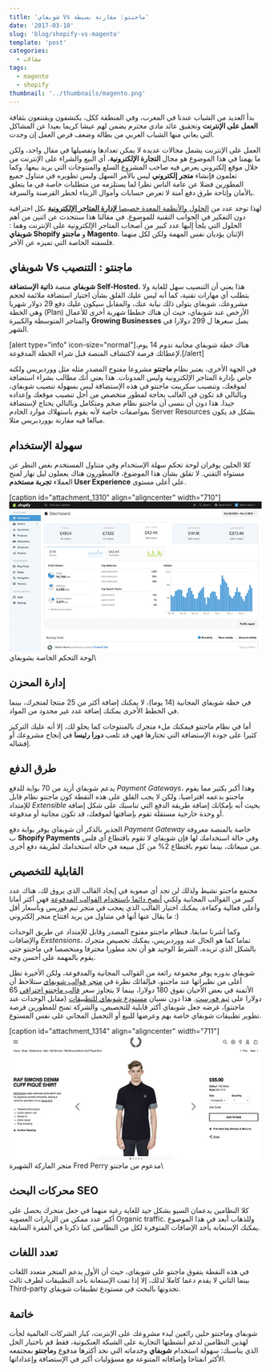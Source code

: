 ```yaml
---
title: 'شوبفاي Vs ماجنتو: مقارنة بسيطة'
date: '2017-03-18'
slug: 'blog/shopify-vs-magento'
template: 'post'
categories:
  - مقالات
tags:
  - magento
  - shopify
thumbnail: '../thumbnails/magento.png'
---
```


بدأ العديد من الشباب عندنا في المغرب، وفي المنطقة ككل، يكتشفون ويقتنعون بثقافة **العمل على الإنترنت** وتحقيق عائد مادي محترم يضمن لهم عيشا كريما بعيدا عن المشاكل التي يعاني منها الشباب العربي من بطالة وضعف فرص العمل إن وجدت.

العمل على الإنترنت يشمل مجالات عديدة لا يمكن تعدادها وتفصيلها في مقال واحد، ولكن ما يهمنا في هذا الموضوع هو مجال **التجارة الإلكترونية**، أي البيع والشراء على الإنترنت من خلال موقع إلكتروني يعرض فيه صاحب المشروع السلع والمنتوجات التي يريد بيعها. وكما تعلمون فإنشاء **متجر إلكتروني** ليس بالأمر السهل وليس تطويره في متناول جميع المطورين فضلا عن عامة الناس نظرا لما يستلزمه من متطلبات خاصة في ما يتعلق بالأمان وإتاحة طرق دفع آمنة لا تعرض حسابات وأموال الزبناء لخطر القرصنة والسرقة.

لهذا توجد عدد من [الحلول والأنظمة المعدة خصيصا **لإدارة المتاجر الإلكترونية**](http://www.tutomena.com/blog/open-source-ecommerce-cms/) بكل احترافية دون التفكير في الجوانب التقنية للموضوع. في مقالنا هذا سنتحدث عن اثنين من أهم الحلول التي يلجأ إليها عدد كبير من أصحاب المتاجر الإلكترونية على الإنترنت وهما : **شوبفاي Shopify** و **ماجنتو Magento**. الإثنان يؤديان نفس المهمة ولكن لكل منهما فلسفته الخاصة التي تميزه عن الآخر.

## شوبفاي Vs ماجنتو : التنصيب

**شوبفاي** منصة **ذاتية الإستضافة Self-Hosted**، هذا يعني أن التنصيب سهل للغاية ولا يتطلب أي مهارات تقنية، كما أنه ليس عليك القلق بشأن اختيار استضافة ملائمة لحجم مشروعك، شوبفاي يتولى ذلك نيابة عنك، والمقابل سيكون عليك دفع 29 دولار شهريا وهي الخطة (Plan) الأرخص عند شوبفاي، حيث أن هناك خططا شهرية أخرى للأعمال والمتاجر المتوسطة والكبيرة **Growing Businesses** يصل سعرها ل 299 دولارا في الشهر.

[alert type="info" icon-size="normal"]هناك خطة شوبفاي مجانية تدوم 14 يوم، لإعطائك فرصة لاكتشاف المنصة قبل شراء الخطة المدفوعة.[/alert]

في الجهة الأخرى، يعتبر نظام **ماجنتو** مشروعا مفتوح المصدر مثله مثل ووردبريس ولكنه خاص بإدارة المتاجر الإلكترونية وليس المدونات. هذا يعني أنك مطالب بشراء استضافة لموقعك، وتنصيب سكريبت ماجنتو في هذه الإستضافة ليس بسهولة تنصيب شوبفاي، وبالتالي قد تكون في الغالب بحاجة لمطور متخصص من أجل تنصيب موقعك وإعداده جيدا. هذا دون أن ننسى أن ماجنتو نظام ضخم ومتكامل وبالتالي يحتاج لإستضافة بمواصفات خاصة لأنه يقوم باستهلاك موارد الخادم Server Resources بشكل قد يكون مبالغا فيه مقارنة بووردبريس مثلا.

## سهولة الإستخدام

كلا الحلين يوفران لوحة تحكم سهلة الإستخدام وفي متناول المستخدم بغض النظر عن مستواه التقني. لا تقلق بشأن هذا الموضوع، فالمطورون هناك يعملون ليل نهار لمنح العملاء **تجربة مستخدم User Experience** على أعلى مستوى.

[caption id="attachment_1310" align="aligncenter" width="710"][![لوحة التحكم الخاصة بشوبفاي](../images/shopify-dashboard.jpg)](../images/shopify-dashboard.jpg) لوحة التحكم الخاصة بشوبفاي\

## إدارة المحزن

في خطة شوبفاي المجانية (14 يوما)، لا يمكنك إضافة أكثر من 25 منتجا لمتجرك، بينما في الخطط الأخرى يمكنك إضافة عدد غير محدود من المواد.

أما في نظام ماجنتو فيمكنك ملء متجرك بالمنتوجات كما يحلو لك، إلا أنه عليك التركيز كثيرا على جودة الإستضافة التي تختارها فهي قد تلعب **دورا رئيسا** في إنجاح مشروعك أو إفشاله.

## طرق الدفع

يدعم شوبفاي أزيد من 70 بوابة للدفع _Payment Gateways_، وهذا أكبر بكثير مما يقوم ماجنتو بدعمه افتراضيا، ولكن لا يجب القلق على هذه النقطة كون ماجنتو نظام قابل للإمتداد _Extensible_ بحيث أنه بإمكانك إضافة طريقة الدفع التي تناسبك على شكل إضافة أو وحدة خارجية مستقلة تقوم بإضافتها لموقعك، قد تكون مجانية أو مدفوعة.

الجذير بالذكر أن شوبفاي يوفر بوابة دفع _Payment Gateway_ خاصة بالمنصة معروفة ب **Shopify Payments** وفي حالة استخدامك لها فإن شوبفاي لا تقوم باقتطاع أي فلس من مبيعاتك، بينما تقوم باقتطاع 2% من كل مبيعة في حالة استخدامك لطريقة دفع أخرى.

## القابلية للتخصيص

مجتمع ماجنتو نشيط ولذلك لن تجد أي صعوبة في إيجاد القالب الذي يروق لك، هناك عدد كبير من القوالب المجانية ولكني [أنصح دائما باستخدام القوالب المدفوعة](http://www.tutomena.com/blog/wordpress-premium-themes/) فهي أكثر أمانا وأعلى فعالية وكفاءة. يمكنك اختيار القالب الذي يعجب في متجر ثيم فوريس وبأسعار أقل ما يقال عنها أنها في متناول من يريد افتتاح متجر إلكتروني :)

وكما أشرنا سابقا، فنظام ماجنتو مفتوح المصدر وقابل للإمتداد عن طريق الوحدات والإضافات _Exstensions_، تماما كما هو الحال عند ووردبريس، يمكنك تخصيص متجرك بالشكل الذي تريده، الشرط الوحيد هو أن تجد مطورا محترفا ومتخصصا في ماجنتو حتى يقوم بالمهمة على أحسن وجه.

شوبفاي بدوره يوفر مجموعة رائعة من القوالب المجانية والمدفوعة، ولكن الأخيرة تظل أغلى من نظيراتها عند ماجنتو، فبإلقائك نظرة في [متجر قوالب شوبفاي](https://themes.shopify.com/) ستلاحظ أن الأثمنة في بعض الأحيان تفوق 180 دولارا، بينما لا يتجاوز سعر [قالب ماجنتو احترافي](https://themeforest.net/category/ecommerce/magento) 65 دولارا على [ثيم فورست](http://www.tutomena.com/web-development/%d8%a7%d9%84%d9%86%d8%ac%d8%a7%d8%ad-%d9%85%d8%aa%d8%ac%d8%b1-%d8%ab%d9%8a%d9%85-%d9%81%d9%88%d8%b1%d9%8a%d8%b3%d8%aa/). هذا دون نسيان [مستودع شوبفاي للتطبيقات](https://apps.shopify.com/) (مقابل الوحدات عند ماجنتو)، غرضه جعل شوبفاي أكثر قابلية للتخصيص، والشركة تمنح للمطورين فرصة تطوير تطبيقات شوبفاي خاصة بهم وعرضها للبيع أو التحميل المجاني على نفس المستوع.

[caption id="attachment_1314" align="aligncenter" width="711"][![متجر الماركة الشهيرة Fred Perry مدعوم من ماجنتو](../images/fredperry-magento.jpg)](../images/fredperry-magento.jpg) متجر الماركة الشهيرة Fred Perry مدعوم من ماجنتو\

## محركات البحث SEO

كلا النظامين يدعمان السيو بشكل جيد للغاية رغبة منهما في جعل متجرك يحصل على أكبر عدد ممكن من الزيارات العضوية Organic traffic. وللذهاب أبعد في هذا الموضوع يمكنك الإستعانة بأحد الإضافات المتوفرة لكل من النظامين كما ذكرنا في الفقرة السابقة.

## تعدد اللغات

في هذه النقطة يتفوق ماجنتو على شوبفاي، حيث أن الأول يدعم المتجر متعدد اللغات بينما الثاني لا يقدم دعما كاملا لذلك، إلا إذا تمت الإستعانة بأحد التطبيقات لطرف ثالث Third-party تجدونها بالبحث في مستودع تطبيقات شوبفاي.

## خاتمة

شوبفاي وماجنتو حلين رائعين لبدء مشروعك على الإنترنت، كبار الشركات العالمية لجأت لهذين النظامين لدعم أنشطتها التجارية على الشبكة العنكبوتية، فقط قم باختيار الحل الذي يناسبك: سهولة استخدام **شوبفاي** وخدماته التي نجد أكثرها مدفوع و**ماجنتو** بمجتمعه الأكثر انفتاحا وإضافاته المتنوعة مع مسؤوليات أكبر في الإستضافة وإعداداتها.
